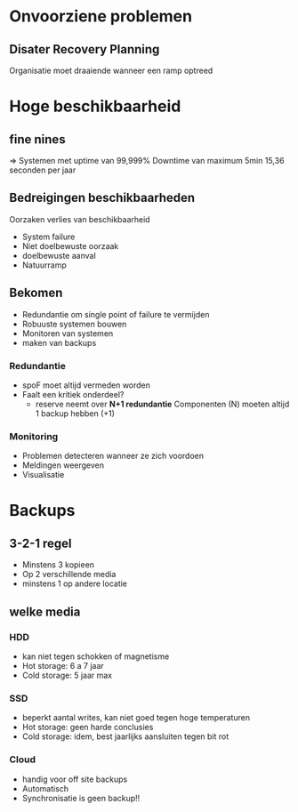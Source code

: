# Onvoorziene problemen
## Disater Recovery Planning
Organisatie moet draaiende wanneer een ramp optreed

# Hoge beschikbaarheid
## fine nines
=> Systemen met uptime van 99,999%
Downtime van maximum 5min 15,36 seconden per jaar

## Bedreigingen beschikbaarheden
Oorzaken verlies van beschikbaarheid
 - System failure
 - Niet doelbewuste oorzaak
 - doelbewuste aanval
 - Natuurramp

## Bekomen
- Redundantie om single point of failure te vermijden
- Robuuste systemen bouwen
- Monitoren van systemen
- maken van backups

### Redundantie
- spoF moet altijd vermeden worden
- Faalt een kritiek onderdeel?
    - reserve neemt over
__N+1 redundantie__
Componenten (N) moeten altijd 1 backup hebben (+1)

### Monitoring
 - Problemen detecteren wanneer ze zich voordoen
 - Meldingen weergeven
 - Visualisatie

# Backups
## 3-2-1 regel
- Minstens 3 kopieen 
- Op 2 verschillende media
- minstens 1 op andere locatie

## welke media
### HDD
- kan niet tegen schokken of magnetisme
- Hot storage: 6 a 7 jaar
- Cold storage: 5 jaar max

### SSD
- beperkt aantal writes, kan niet goed tegen hoge temperaturen
- Hot storage: geen harde conclusies
- Cold storage: idem, best jaarlijks aansluiten tegen bit rot

### Cloud
- handig voor off site backups
- Automatisch
- Synchronisatie is geen backup!!

